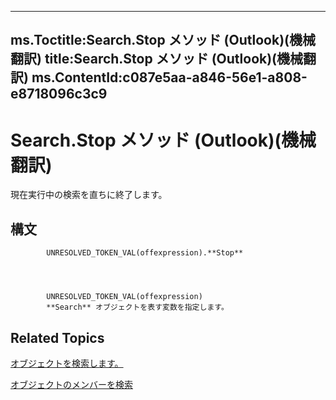 

---
ms.Toctitle:Search.Stop メソッド (Outlook)(機械翻訳)
title:Search.Stop メソッド (Outlook)(機械翻訳)
ms.ContentId:c087e5aa-a846-56e1-a808-e8718096c3c9
---
# Search.Stop メソッド (Outlook)(機械翻訳)




現在実行中の検索を直ちに終了します。

## 構文

            UNRESOLVED_TOKEN_VAL(offexpression).**Stop**




            UNRESOLVED_TOKEN_VAL(offexpression)
            **Search** オブジェクトを表す変数を指定します。



## Related Topics

[オブジェクトを検索します。](226a5d49-3caf-90dd-725c-265404d1939f.md)

[オブジェクトのメンバーを検索](543773b8-9f38-8d3e-2279-8f2a581ccd18.md)




